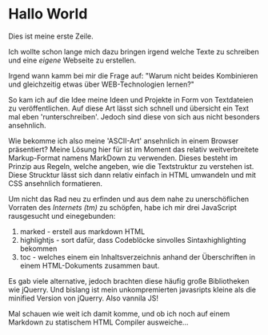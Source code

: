 Hallo World
===========

Dies ist meine erste Zeile.

Ich wollte schon lange mich dazu bringen irgend welche Texte zu schreiben
und eine *eigene* Webseite zu erstellen.

Irgend wann kamm bei mir die Frage auf: 
"Warum nicht beides Kombinieren und gleichzeitig etwas über WEB-Technologien lernen?"

So kam ich auf die Idee meine Ideen und Projekte in Form von Textdateien zu veröffentlichen.
Auf diese Art lässt sich schnell und übersicht ein Text mal eben 'runterschreiben'.
Jedoch sind diese von sich aus nicht besonders ansehnlich. 

Wie bekomme ich also meine 'ASCII-Art' ansehnlich in einem Browser präsentiert?
Meine Lösung hier für ist im Moment das relativ weitverbreitete Markup-Format
namens MarkDown zu verwenden. Dieses besteht im Prinzip aus Regeln,
welche angeben, wie die Textstruktur zu verstehen ist.
Diese Strucktur lässt sich dann relativ einfach in HTML umwandeln und mit CSS 
ansehnlich formatieren.

Um nicht das Rad neu zu erfinden und aus dem nahe zu unerschöflichen Vorraten 
des *Internets (tm)* zu schöpfen, habe ich mir drei JavaScript rausgesucht 
und einegebunden:

1. marked - erstell aus markdown HTML 
2. highlightjs - sort dafür, dass Codeblöcke sinvolles Sintaxhighlighting bekommen
3. toc - welches einem ein Inhaltsverzeichnis anhand der Überschriften in einem HTML-Dokuments zusammen baut.

Es gab viele alternative, jedoch brachten diese häufig große Bibliotheken wie jQuerry.
Und bislang ist mein unkompremierten javasripts kleine als die minified Version 
von jQuerry.
Also vannila JS!

Mal schauen wie weit ich damit komme, und ob ich noch auf einem Markdown zu statischem HTML
Compiler ausweiche...


